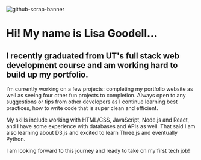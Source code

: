 ![github-scrap-banner](https://user-images.githubusercontent.com/69644797/126401498-46ef29ef-293a-4d57-97ad-2922795d50cf.jpg)


# Hi! My name is Lisa Goodell...

## I recently graduated from UT's full stack web development course and am working hard to build up my portfolio.

I’m currently working on a few projects: completing my portfolio website as well as seeing four other fun projects to completion.
Always open to any suggestions or tips from other developers as I continue learning best practices, how to write code that is super clean and efficient.

My skills include working with HTML/CSS, JavaScript, Node.js and React, and I have some experience with databases and APIs as well. That said I am also learning about D3.js and excited to learn Three.js and eventually Python.

I am looking forward to this journey and ready to take on my first tech job!

